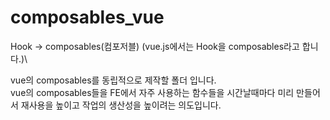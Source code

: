 # composables_vue

Hook -> composables(컴포저블)
(vue.js에서는 Hook을 composables라고 합니다.)\

vue의 composables를 동립적으로 제작할 폴더 입니다.\
vue의 composables들을 FE에서 자주 사용하는 함수들을 시간날때마다 미리 만들어서 재사용을 높이고 작업의 생산성을 높이려는 의도입니다.
